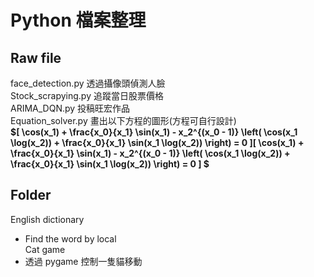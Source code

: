 # Python 檔案整理
## Raw file
face_detection.py 透過攝像頭偵測人臉 <br/>
Stock_scrapying.py 追蹤當日股票價格 <br/>
ARIMA_DQN.py 投稿旺宏作品 <br/>
Equation_solver.py 畫出以下方程的圖形(方程可自行設計)<br/>
**$\[
\cos(x_1) + \frac{x_0}{x_1} \sin(x_1) - x_2^{(x_0 - 1)} \left( \cos(x_1 \log(x_2)) + \frac{x_0}{x_1} \sin(x_1 \log(x_2)) \right) = 0
\]\[
\cos(x_1) + \frac{x_0}{x_1} \sin(x_1) - x_2^{(x_0 - 1)} \left( \cos(x_1 \log(x_2)) + \frac{x_0}{x_1} \sin(x_1 \log(x_2)) \right) = 0
\]
$**<br/>
## Folder
English dictionary
 * Find the word by local<br/>
Cat game
 * 透過 pygame 控制一隻貓移動

